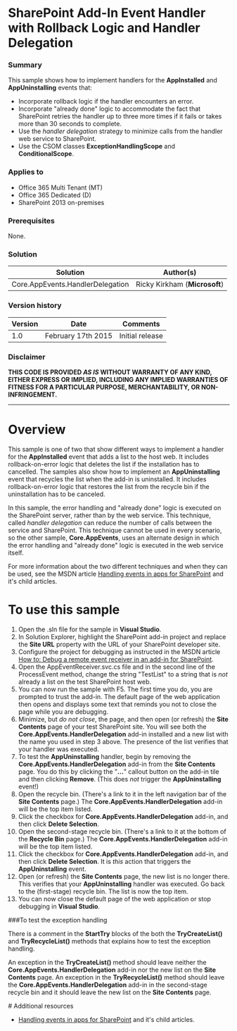# SharePoint Add-In Event Handler with Rollback Logic and Handler Delegation #

### Summary ###
This sample shows how to implement handlers for the **AppInstalled** and **AppUninstalling** events that:
- Incorporate rollback logic if the handler encounters an error.
- Incorporate "already done" logic to accommodate the fact that SharePoint retries the handler up to three more times if it fails or takes more than 30 seconds to complete.
- Use the *handler delegation* strategy to minimize calls from the handler web service to SharePoint.
- Use the CSOM classes **ExceptionHandlingScope** and **ConditionalScope**.


### Applies to ###
-  Office 365 Multi Tenant (MT)
-  Office 365 Dedicated (D)
-  SharePoint 2013 on-premises

### Prerequisites ###
None.

### Solution ###
Solution | Author(s)
---------|----------
Core.AppEvents.HandlerDelegation | Ricky Kirkham (**Microsoft**)

### Version history ###
Version  | Date | Comments
---------| -----| --------
1.0  | February 17th 2015 | Initial release

### Disclaimer ###
**THIS CODE IS PROVIDED *AS IS* WITHOUT WARRANTY OF ANY KIND, EITHER EXPRESS OR IMPLIED, INCLUDING ANY IMPLIED WARRANTIES OF FITNESS FOR A PARTICULAR PURPOSE, MERCHANTABILITY, OR NON-INFRINGEMENT.**

----------

# Overview #
This sample is one of two that show different ways to implement a handler for the **AppInstalled** event that adds a list to the host web. It includes rollback-on-error logic that deletes the list if the installation has to cancelled. The samples also show how to implement an **AppUninstalling** event that recycles the list when the add-in is uninstalled. It includes rollback-on-error logic that restores the list from the recycle bin if the uninstallation has to be canceled.

In this sample, the error handling and "already done" logic is executed on the SharePoint server, rather than by the web service. This technique, called *handler delegation* can reduce the number of calls between the service and SharePoint. This technique cannot be used in every scenario, so the other sample, **Core.AppEvents**, uses an alternate design in which the error handling and "already done" logic is executed in the web service itself. 

For more information about the two different techniques and when they can be used, see the MSDN article [Handling events in apps for SharePoint](https://msdn.microsoft.com/en-us/library/office/jj220048.aspx) and it's child articles. 

# To use this sample #
1. Open the .sln file for the sample in **Visual Studio**.
2. In Solution Explorer, highlight the SharePoint add-in project and replace the **Site URL** property with the URL of your SharePoint developer site.
3. Configure the project for debugging as instructed in the MSDN article [How to: Debug a remote event receiver in an add-in for SharePoint](https://msdn.microsoft.com/EN-US/library/office/dn275975.aspx).
3. Open the AppEventReceiver.svc.cs file and in the second line of the ProcessEvent method, change the string "TestList" to a string that is *not* already a list on the test SharePoint host web.
4. You can now run the sample with F5. The first time you do, you are prompted to trust the add-in. The default page of the web application then opens and displays some text that reminds you not to close the page while you are debugging.
5. Minimize, but *do not close*, the page, and then open (or refresh) the **Site Contents** page of your test SharePoint site. You will see both the **Core.AppEvents.HandlerDelegation** add-in installed and a new list with the name you used in step 3 above. The presence of the list verifies that your handler was executed.
6. To test the **AppUninstalling** handler, begin by removing the **Core.AppEvents.HandlerDelegation** add-in from the **Site Contents** page. You do this by clicking the "**...**" callout button on the add-in tile and then clicking **Remove**. (This does *not* trigger the **AppUninstalling** event!)
7. Open the recycle bin. (There's a link to it in the left navigation bar of the **Site Contents** page.) The **Core.AppEvents.HandlerDelegation** add-in will be the top item listed. 
8. Click the checkbox for **Core.AppEvents.HandlerDelegation** add-in, and then click **Delete Selection**.
9. Open the second-stage recycle bin. (There's a link to it at the bottom of the **Recycle Bin** page.) The **Core.AppEvents.HandlerDelegation** add-in will be the top item listed. 
10. Click the checkbox for **Core.AppEvents.HandlerDelegation** add-in, and then click **Delete Selection**. It is *this* action that triggers the **AppUninstalling** event.
11. Open (or refresh) the **Site Contents** page, the new list is no longer there. This verifies that your **AppUninstalling** handler was executed. Go back to the (first-stage) recycle bin. The list is now the top item. 
12. You can now close the default page of the web application or stop debugging in **Visual Studio**.

###To test the exception handling

There is a comment in the **StartTry** blocks of the both the **TryCreateList()** and **TryRecycleList()** methods that explains how to test the exception handling. 

An exception in the **TryCreateList()** method should leave neither the **Core.AppEvents.HandlerDelegation** add-in nor the new list on the **Site Contents** page. An exception in the **TryRecycleList()** method should leave the **Core.AppEvents.HandlerDelegation** add-in in the second-stage recycle bin and it should leave the new list on the **Site Contents** page.

<a name="resources"/>
# Additional resources

* [Handling events in apps for SharePoint](https://msdn.microsoft.com/en-us/library/office/jj220048.aspx) and it's child articles.



